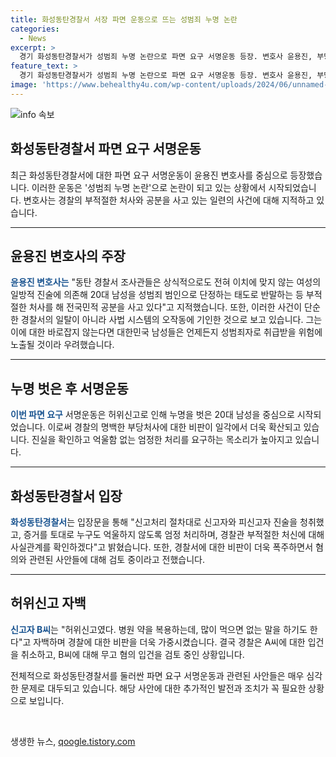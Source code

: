 ```yaml
---
title: 화성동탄경찰서 서장 파면 운동으로 뜨는 성범죄 누명 논란
categories:
  - News
excerpt: >
  경기 화성동탄경찰서가 성범죄 누명 논란으로 파면 요구 서명운동 등장. 변호사 윤용진, 부당한 경찰 처사 지적하며, 남성을 성범죄자로 몰아 대한민국 남성 위험 우려. 20대 남성 A씨의 강제추행 논란 후 경찰에 대한 비판. 허위신고 자백으로 A씨 무고 혐의 입건 검토. 동탄경찰서의 행동에 대한 사회적 공분과 남성들의 우려가 높아지고 있는 상황.
feature_text: >
  경기 화성동탄경찰서가 성범죄 누명 논란으로 파면 요구 서명운동 등장. 변호사 윤용진, 부당한 경찰 처사 지적하며, 남성을 성범죄자로 몰아 대한민국 남성 위험 우려. 20대 남성 A씨의 강제추행 논란 후 경찰에 대한 비판. 허위신고 자백으로 A씨 무고 혐의 입건 검토. 동탄경찰서의 행동에 대한 사회적 공분과 남성들의 우려가 높아지고 있는 상황.
image: 'https://www.behealthy4u.com/wp-content/uploads/2024/06/unnamed-file.png'
---
```


<p><img src="https://www.behealthy4u.com/wp-content/uploads/2024/06/unnamed-file.png" alt="info 속보" /></p>

<h2 data-ke-size="size26">화성동탄경찰서 파면 요구 서명운동</h2> 

<p>최근 화성동탄경찰서에 대한 파면 요구 서명운동이 윤용진 변호사를 중심으로 등장했습니다. 이러한 운동은 '성범죄 누명 논란'으로 논란이 되고 있는 상황에서 시작되었습니다. 변호사는 경찰의 부적절한 처사와 공분을 사고 있는 일련의 사건에 대해 지적하고 있습니다.</p>

<hr> 

<h2 data-ke-size="size26">윤용진 변호사의 주장</h2> 

<p><b><span style="color: #1a5490;">윤용진 변호사는</span></b> "동탄 경찰서 조사관들은 상식적으로도 전혀 이치에 맞지 않는 여성의 일방적 진술에 의존해 20대 남성을 성범죄 범인으로 단정하는 태도로 반말하는 등 부적절한 처사를 해 전국민적 공분을 사고 있다"고 지적했습니다. 또한, 이러한 사건이 단순한 경찰서의 일탈이 아니라 사법 시스템의 오작동에 기인한 것으로 보고 있습니다. 그는 이에 대한 바로잡지 않는다면 대한민국 남성들은 언제든지 성범죄자로 취급받을 위험에 노출될 것이라 우려했습니다.</p>

<hr>

<h2 data-ke-size="size26">누명 벗은 후 서명운동</h2>

<p><b><span style="color: #1a5490;">이번 파면 요구</span></b> 서명운동은 허위신고로 인해 누명을 벗은 20대 남성을 중심으로 시작되었습니다. 이로써 경찰의 명백한 부당처사에 대한 비판이 일각에서 더욱 확산되고 있습니다. 진실을 확인하고 억울함 없는 엄정한 처리를 요구하는 목소리가 높아지고 있습니다.</p>

<hr>

<h2 data-ke-size="size26">화성동탄경찰서 입장</h2>

<p><b><span style="color: #1a5490;">화성동탄경찰서</span></b>는 입장문을 통해 "신고처리 절차대로 신고자와 피신고자 진술을 청취했고, 증거를 토대로 누구도 억울하지 않도록 엄정 처리하며, 경찰관 부적절한 처신에 대해 사실관계를 확인하겠다"고 밝혔습니다. 또한, 경찰서에 대한 비판이 더욱 폭주하면서 혐의와 관련된 사안들에 대해 검토 중이라고 전했습니다.</p>

<hr>

<h2 data-ke-size="size26">허위신고 자백</h2>

<p><b><span style="color: #1a5490;">신고자 B씨</span></b>는 "허위신고였다. 병원 약을 복용하는데, 많이 먹으면 없는 말을 하기도 한다"고 자백하며 경찰에 대한 비판을 더욱 가중시켰습니다. 결국 경찰은 A씨에 대한 입건을 취소하고, B씨에 대해 무고 혐의 입건을 검토 중인 상황입니다.</p>

<p>전체적으로 화성동탄경찰서를 둘러싼 파면 요구 서명운동과 관련된 사안들은 매우 심각한 문제로 대두되고 있습니다. 해당 사안에 대한 추가적인 발전과 조치가 꼭 필요한 상황으로 보입니다.</p>

<p data-ke-size="size16">&nbsp;</p>
생생한 뉴스, <a href="https://qoogle.tistory.com" rel="dofollow">qoogle.tistory.com</a>


